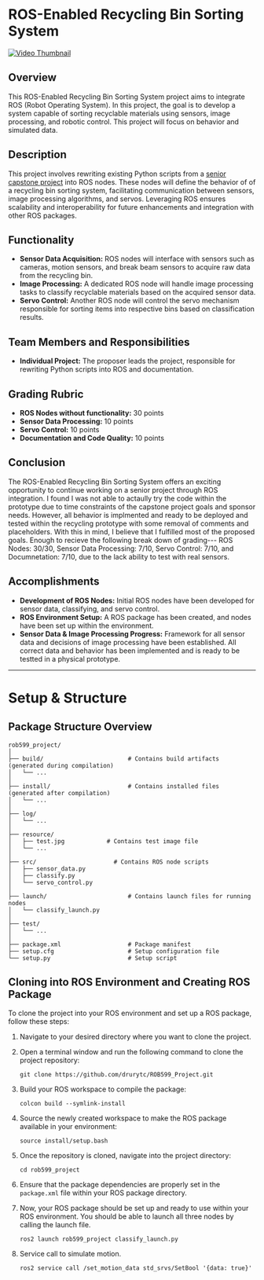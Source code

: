 # ROS-Enabled Recycling Bin Sorting System

[![Video Thumbnail](https://github.com/drurytc/ROB599_Project/master/Video_thumbnail.png)](https://youtu.be/Z1QdZv_cf8U)

## Overview
This ROS-Enabled Recycling Bin Sorting System project aims to integrate ROS (Robot Operating System). In this project, the goal is to develop a system capable of sorting recyclable materials using sensors, image processing, and robotic control. This project will focus on behavior and simulated data.

## Description
This project involves rewriting existing Python scripts from a [senior capstone project](https://github.com/drurytc/SmartBin_Prototype.git) into ROS nodes. These nodes will define the behavior of of a recycling bin sorting system, facilitating  communication between sensors, image processing algorithms, and servos. Leveraging ROS ensures scalability and interoperability for future enhancements and integration with other ROS packages.

## Functionality
- **Sensor Data Acquisition:** ROS nodes will interface with sensors such as cameras, motion sensors, and break beam sensors to acquire raw data from the recycling bin.
- **Image Processing:** A dedicated ROS node will handle image processing tasks to classify recyclable materials based on the acquired sensor data.
- **Servo Control:** Another ROS node will control the servo mechanism responsible for sorting items into respective bins based on classification results.

## Team Members and Responsibilities
- **Individual Project:** The proposer leads the project, responsible for rewriting Python scripts into ROS and documentation.

## Grading Rubric
- **ROS Nodes without functionality:** 30 points
- **Sensor Data Processing:** 10 points
- **Servo Control:** 10 points
- **Documentation and Code Quality:** 10 points

## Conclusion
The ROS-Enabled Recycling Bin Sorting System offers an exciting opportunity to continue working on a senior project through ROS integration. I found I was not able to actaully try the code within the prototype due to time constraints of the capstone project goals and sponsor needs. However, all behavior is implmented and ready to be deployed and tested within the recycling prototype with some removal of comments and placeholders. With this in mind, I believe that I fulfilled most of the proposed goals. Enough to recieve the following break down of grading--- ROS Nodes: 30/30, Sensor Data Processing: 7/10, Servo Control: 7/10, and Documnetation: 7/10, due to the lack ability to test with real sensors.   

## Accomplishments
- **Development of ROS Nodes:** Initial ROS nodes have been developed for sensor data, classifying, and servo control.
- **ROS Environment Setup:** A ROS package has been created, and nodes have been set up within the environment.
- **Sensor Data & Image Processing Progress:** Framework for all sensor data and decisions of image processing have been established. All correct data and behavior has been implemented and is ready to be testted in a physical prototype.

---

# Setup & Structure

## Package Structure Overview

```
rob599_project/
│
├── build/                        # Contains build artifacts (generated during compilation)
│   └── ...
│
├── install/                      # Contains installed files (generated after compilation)
│   └── ...
│
├── log/                         
│   └── ...
│
├── resource/
│   ├── test.jpg            # Contains test image file
│   └── ...                     
│
├── src/                      # Contains ROS node scripts
│   ├── sensor_data.py
│   ├── classify.py
│   └── servo_control.py
│
├── launch/                       # Contains launch files for running nodes
│   └── classify_launch.py
│
├── test/                         
│   └── ...
│
├── package.xml                   # Package manifest
├── setup.cfg                     # Setup configuration file
└── setup.py                      # Setup script
```

## Cloning into ROS Environment and Creating ROS Package

To clone the project into your ROS environment and set up a ROS package, follow these steps:

1. Navigate to your desired directory where you want to clone the project.

2. Open a terminal window and run the following command to clone the project repository:
   ```
   git clone https://github.com/drurytc/ROB599_Project.git
   ```

3. Build your ROS workspace to compile the package:
   ```
   colcon build --symlink-install
   ```

4. Source the newly created workspace to make the ROS package available in your environment:
   ```
   source install/setup.bash
   ```
5. Once the repository is cloned, navigate into the project directory:
   ```
   cd rob599_project
   ```
6. Ensure that the package dependencies are properly set in the `package.xml` file within your ROS package directory.

7. Now, your ROS package should be set up and ready to use within your ROS environment. You should be able to launch all three nodes by calling the launch file.
   ```
   ros2 launch rob599_project classify_launch.py
   ```
8. Service call to simulate motion.
   ```
   ros2 service call /set_motion_data std_srvs/SetBool '{data: true}'
   ```
